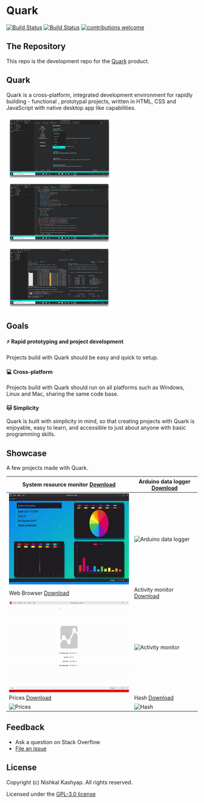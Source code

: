 # Quark

[![Build Status](https://travis-ci.org/Nishkalkashyap/Quark-electron.svg?branch=master-all)](https://travis-ci.org/Nishkalkashyap/Quark-electron)
[![Build Status](https://ci.appveyor.com/api/projects/status/e9n73kxva64pccwe/branch/master-all?svg=true)](https://ci.appveyor.com/project/Nishkalkashyap/quark-electron)
[![contributions welcome](https://img.shields.io/badge/contributions-welcome-brightgreen.svg?style=flat)](https://github.com/Nishkalkashyap/Quark-docs)


## The Repository

This repo is the development repo for the [Quark](https://quarkjs.io) product.

## Quark
Quark is a cross-platform, integrated development environment for rapidly building - functional , prototypal projects, written in HTML, CSS and JavaScript with native desktop app like capabilities.

<!-- ![Hello World](./readme/hello-world.gif) -->
<div>
<img src="./readme/image-1.jpg" alt="ananas dag screenshot" width="280"/>

<img src="./readme/image-2.jpg" alt="ananas visualization" width="280"/>

<img src="./readme/image-3.jpg" alt="ananas engine" width="280"/>
</div>

## Goals

#### ⚡ Rapid prototyping and project development
Projects build with Quark should be easy and quick to setup.

#### 💻 Cross-platform
Projects build with Quark should run on all platforms such as Windows, Linux and Mac, sharing the same code base.

#### 🐱 Simplicity
Quark is built with simplicity in mind, so that creating projects with Quark is enjoyable, easy to learn, and accessible to just about anyone with basic programming skills.
<!-- 
## Bundled Packages
Quark includes a set of built-in packages. Namely
```json
{
    "@babel/core": "^7.4.5",
    "@babel/plugin-proposal-class-properties": "^7.4.4",
    "@babel/plugin-proposal-object-rest-spread": "^7.4.4",
    "@babel/plugin-syntax-dynamic-import": "^7.2.0",
    "@babel/preset-env": "^7.4.5",
    "@babel/preset-react": "^7.0.0",
    "@babel/preset-typescript": "^7.3.3",
    "@vue/web-component-wrapper": "^1.2.0",
    "babel-loader": "^8.0.6",
    "builtin-modules": "^3.1.0",
    "chart.js": "^2.8.0",
    "chokidar": "^2.1.6",
    "css-loader": "^2.1.1",
    "electron-log": "^3.0.5",
    "electron-store": "^3.2.0",
    "electron-updater": "^4.0.6",
    "extract-text-webpack-plugin": "^3.0.2",
    "firmata": "^2.0.0",
    "fs-extra": "^8.0.1",
    "html-loader": "^0.5.5",
    "ionic": "^4.12.0",
    "johnny-five": "^1.1.0",
    "markdown-it": "^8.4.2",
    "markdown-loader": "^5.0.0",
    "material-icon-theme": "^3.7.1",
    "memory-fs": "^0.4.1",
    "node-pty": "^0.8.1",
    "npm": "^6.9.0",
    "prop-types": "^15.7.2",
    "raw-loader": "^1.0.0",
    "react": "^16.8.6",
    "react-dom": "^16.8.6",
    "recursive-readdir": "^2.2.2",
    "serialport": "^7.1.5",
    "styled-components": "^4.2.0",
    "stylus": "^0.54.5",
    "stylus-loader": "^3.0.2",
    "ts-loader": "^5.4.5",
    "typescript": "^3.4.5",
    "url-loader": "^1.1.2",
    "vscode-languageserver-types": "^3.14.0",
    "vue": "^2.6.10",
    "vue-loader": "^15.7.0",
    "vue-style-loader": "^4.1.2",
    "vue-template-compiler": "^2.6.10",
    "webpack": "^4.32.2",
    "webpack-merge": "^4.2.1",
    "webpack-node-externals": "^1.7.2"
}
```
 -->

## Showcase 

A few projects made with Quark.

| System resource monitor [Download](https://dash.quarkjs.io/98ErmpQVApXvbsNWI6lvxLAAhpj2/_ybxmtnoilpu4nwj0t4/project) | Arduino data logger [Download](https://dash.quarkjs.io/98ErmpQVApXvbsNWI6lvxLAAhpj2/_6if0m0z5ol5inermo8/project) |
| -------------------------------------------------------------------------------------------------------------------- | ---------------------------------------------------------------------------------------------------------------- |
| <img align="center" src="./readme/system-monitor.gif" alt="Stock analyzing app" height="240">                        | <img align="center" src="https://i.imgur.com/vnvEMNx.gif" alt="Arduino data logger" height="240">                               |
| Web Browser [Download](https://dash.quarkjs.io/98ErmpQVApXvbsNWI6lvxLAAhpj2/_0umm60gvnlierd0ku7/project)             | Activity monitor [Download](https://dash.quarkjs.io/98ErmpQVApXvbsNWI6lvxLAAhpj2/_y43pdal0kqgi99x5fh/project)    |
| <img align="center" src="./readme/web-browser.gif" alt="Web Browser" height="240">                                   | <img align="center" src="https://i.imgur.com/oSEeu18.png" alt="Activity monitor" height="240">                                  |
| Prices [Download](https://dash.quarkjs.io/98ErmpQVApXvbsNWI6lvxLAAhpj2/_cwub3h5x8ctfdt6rfs/project)                  | Hash [Download](https://dash.quarkjs.io/98ErmpQVApXvbsNWI6lvxLAAhpj2/_roomlkgizmk1nzc7of/project)                |
| <img align="center" src="https://i.imgur.com/fYmDv8w.png" alt="Prices" height="240">                                 | <img align="center" src="https://i.imgur.com/VVCZOHo.png" alt="Hash" height="240">                                              |


<!-- 
| System resource monitor                                               | Arduino data logger                                             |
| --------------------------------------------------------------------- | --------------------------------------------------------------- |
| ![alt-text-1](./readme/system-monitor.gif "System resource monitor")  | ![alt-text-2](https://i.imgur.com/vnvEMNx.gif "Control System") |
| Stock analyzing app                                                   | Plot Charts                                                     |
| ![alt-text-2](./readme/stock-analyzing-app.gif "Stock analyzing app") | ![alt-text-1](./readme/plot-charts.gif "Plot Charts")           |
| News App                                                              | Web Browser                                                     |
| ![alt-text-1](./readme/news-app.gif "News App")                       | ![alt-text-2](./readme/web-browser.gif "Web Browser")           |
-->


<!-- 
#### System resource monitor
Monitors system resources. View CPU loads, memory usage, process explorer.

![System Information](./readme/system-monitor.gif)

#### Digital control systems
Digital control system made with Arduino UNO using pre-installed serialport library.

![Control System](./readme/control-system.gif)


#### Plot Charts
Plot charts using plotly.js

![Plot Charts](./readme/plot-charts.gif)

#### Stock analyzing app
Analyze historic/real-time stock data.

![Stock analyzing app](./readme/stock-analyzing-app.gif)

#### News App
News app with multiple country and source filter.

![News App](./readme/news-app.gif)

#### Web Browser
Web browser with multiple split view support.

![Web Browser](./readme/web-browser.gif)
 -->

## Feedback

* Ask a question on Stack Overflow
* [File an issue](https://github.com/Nishkalkashyap/Quark-electron/issues)

## License
Copyright (c) Nishkal Kashyap. All rights reserved.

Licensed under the [GPL-3.0 license](https://github.com/Nishkalkashyap/Quark-electron/blob/master/LICENSE)